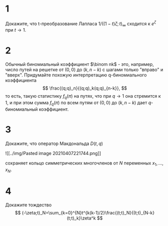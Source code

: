 # 1 

Докажите, что t-преобразование Лапласа $1/((1-t)\zeta;t)_\infty$ сходится к $e^\zeta$ при $t\to 1$.

# 2

Обычный биномиальный коэффициент $\binom nk$ - это, например, число путей на решетке от $(0,0)$ до $(k,n-k)$ с шагами только "вправо" и "вверх". Придумайте похожую интерпретацию q-биномиального коэффициента
$$
\frac{(q;q)_n}{(q;q)_k(q;q)_{n-k}},
$$
то есть, такую статистику $f_q(\pi)$ на путях, что при $q\to 1$ она стремится к $1$, и при этом сумма $f_q(\pi)$ по всем путям от $(0,0)$ до $(k,n-k)$ дает $q$-биномиальный коэффициент.

# 3

Докажите, что оператор Макдональда $D(t,q)$

![[../img/Pasted image 20210407221744.png]]

сохраняет кольцо симметрических многочленов от $N$ переменных $x_1,\ldots,x_N$.


# 4

Докажите тождество
$$
(-\zeta;t)_N=\sum_{k=0}^{N}t^{k(k-1)/2}\frac{(t;t)_N}{(t;t)_{N-k}(t;t)_k}\zeta^k
$$
